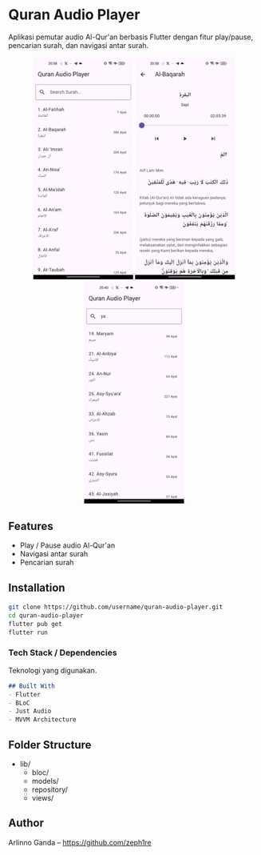 # Quran Audio Player

Aplikasi pemutar audio Al-Qur'an berbasis Flutter dengan fitur play/pause, pencarian surah, dan navigasi antar surah.

<div align="center">
   <img src="screenshots/home_page.jpg" width="200">
   <img src="screenshots/player_page.jpg" width="200">
   <img src="screenshots/search_feature.jpg" width="200">
</div>

## Features
- Play / Pause audio Al-Qur'an
- Navigasi antar surah
- Pencarian surah

## Installation

```bash
git clone https://github.com/username/quran-audio-player.git
cd quran-audio-player
flutter pub get
flutter run
```


### **Tech Stack / Dependencies**
Teknologi yang digunakan.

```markdown
## Built With
- Flutter
- BLoC
- Just Audio
- MVVM Architecture
```

## Folder Structure
- lib/
  - bloc/
  - models/
  - repository/
  - views/


## Author
Arlinno Ganda – https://github.com/zeph1re

